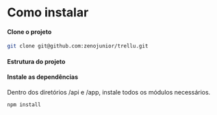 # Como instalar

#### Clone o projeto

```bash
git clone git@github.com:zenojunior/trellu.git
```

#### Estrutura do projeto

#### Instale as dependências

Dentro dos diretórios /api e /app, instale todos os módulos necessários.

```bash
npm install
```
